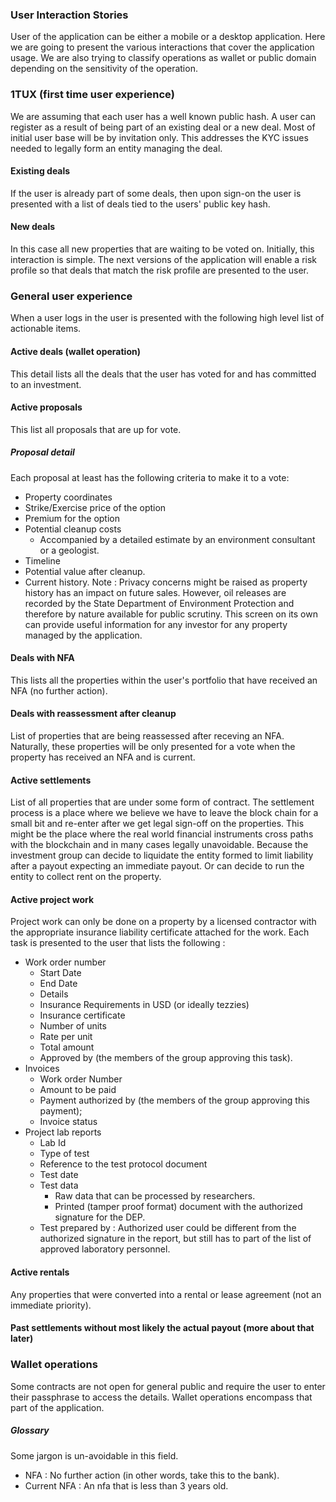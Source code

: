 ### User Interaction Stories

User of the application can be either a mobile or a desktop application. Here 
we are going to present the various interactions that cover the application usage.
We are also trying to classify operations as wallet or public domain depending on the 
sensitivity of the operation.

### 1TUX (first time user experience)
We are assuming that each user has a well known public hash. A user can register
as a result of being part of an existing deal or a new deal. Most of initial user base will be by invitation only. This addresses the KYC issues needed to legally form an entity managing the deal.

#### Existing deals
If the user is already part of some deals, then upon sign-on the user is presented
with a list of deals tied to the users' public key hash.

#### New deals
In this case all new properties that are waiting to be voted on.  Initially, 
this interaction is simple. The next versions of the application will enable
a risk profile so that deals that match the risk profile are presented to the user.

### General user experience
When a user logs in the user is presented with the following high level
list of actionable items.

#### Active deals (wallet operation)
This detail lists all the deals that the user has voted for and has committed to an investment.

#### Active proposals
This list all proposals that are up for vote.  
##### Proposal detail
Each proposal at least has the following criteria to make it to a vote:
  * Property coordinates
  * Strike/Exercise price of the option 
  * Premium for the option 
  * Potential cleanup costs 
    * Accompanied by a detailed estimate by an environment consultant or a geologist.
  * Timeline 
  * Potential value after cleanup.
  * Current history.
Note : Privacy concerns might be raised as property history has an impact on future sales. However, oil releases are recorded by the State Department of Environment Protection and therefore by nature available for public scrutiny. This screen on its own can provide useful 
information for any investor for any property managed by the application. 

#### Deals with NFA
This lists all the properties within the user's portfolio that have received an NFA (no further action). 

#### Deals with reassessment after cleanup
List of properties that are being reassessed after receving an NFA. Naturally, these properties will be only presented for a vote when the property has received an NFA and is current.

#### Active settlements
List of all properties that are under some form of contract. The settlement process is a place where we believe we have to leave the block chain for a small bit and re-enter after we get legal sign-off on the properties. This might be the place where the real world financial instruments cross paths with the blockchain and in many cases legally unavoidable. Because the investment group can decide to liquidate the entity formed to limit liability after a payout expecting an immediate payout. Or can decide to run the entity to collect rent on the property.


#### Active project work
Project work can only be done on a property by a licensed contractor with the appropriate insurance liability certificate attached for the work. Each task is presented to the user that lists the following :
  * Work order number
    * Start Date 
    * End Date
    * Details
    * Insurance Requirements in USD (or ideally tezzies)
    * Insurance certificate 
    * Number of units
    * Rate per unit
    * Total amount
    * Approved by (the members of the group approving this task).
  * Invoices
    * Work order Number
    * Amount to be paid
    * Payment authorized by (the members of the group approving this payment);
    * Invoice status
  * Project lab reports
    * Lab Id
    * Type of test 
    * Reference to the test protocol document 
    * Test date
    * Test data
      * Raw data that can be processed by researchers.
      * Printed (tamper proof format) document with the authorized signature for the DEP.
    * Test prepared by : Authorized user could be different from the authorized signature in the report, but still has to part of the list of approved laboratory personnel.
      
#### Active rentals
Any properties that were converted into a rental or lease agreement (not an immediate priority).

#### Past settlements without most likely the actual payout (more about that later)




### Wallet operations
Some contracts are not open for general public and require the user to enter their passphrase to access the details. Wallet operations encompass that part of the application. 




##### Glossary
Some jargon is un-avoidable in this field.

* NFA : No further action (in other words, take this to the bank).
* Current NFA : An nfa that is less than 3 years old.
